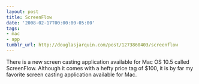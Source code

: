 ```yaml
---
layout: post
title: ScreenFlow
date: '2008-02-17T00:00:00-05:00'
tags:
- mac
- app
tumblr_url: http://douglasjarquin.com/post/1273860403/screenflow
---
```

There is a new screen casting application available for Mac OS 10.5 called ScreenFlow. Although it comes with a hefty price tag of $100, it is by far my favorite screen casting application available for Mac.
